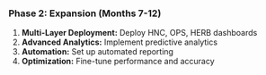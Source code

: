 ### Phase 2: Expansion (Months 7-12)

1. **Multi-Layer Deployment:** Deploy HNC, OPS, HERB dashboards
2. **Advanced Analytics:** Implement predictive analytics
3. **Automation:** Set up automated reporting
4. **Optimization:** Fine-tune performance and accuracy
